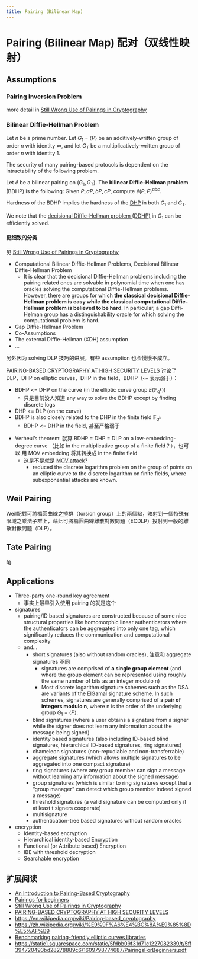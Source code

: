 ```yaml
---
title: Pairing (Bilinear Map)
---
```


# Pairing (Bilinear Map) 配对（双线性映射）

## Assumptions

### Pairing Inversion Problem
more detail in [Still Wrong Use of Pairings in Cryptography](https://eprint.iacr.org/2016/223.pdf)

### Bilinear Diffie-Hellman Problem
Let $n$ be a prime number. Let $G_1$ = $\langle P \rangle$ be an additively-written group of order $n$ with identity $\infty$, and let $G_T$ be a multiplicatively-written group of order $n$ with identity 1.

The security of many pairing-based protocols is dependent on the intractability
of the following problem.

Let $\hat{e}$ be a bilinear pairing on $(G_1, G_T)$. The **bilinear Diffie-Hellman problem** (BDHP) is the following: Given $P, aP, bP, cP$, compute $\hat{e}(P, P)^{abc}$.

Hardness of the BDHP implies the hardness of the [DHP](/technical/crypto/crypto-interview/#diffie-hellman-problem) in both $G_1$ and $G_T$.

We note that the [decisional Diffie-Hellman problem (DDHP)](/technical/crypto/crypto-interview/#diffie-hellman-problem) in $G_1$ can be efficiently solved. 

#### 更细致的分类
见 [Still Wrong Use of Pairings in Cryptography](https://eprint.iacr.org/2016/223.pdf)

+ Computational Bilinear Diffie-Hellman Problems, Decisional Bilinear Diffie-Hellman Problem
    * It is clear that the decisional Diffie-Hellman problems including the pairing related ones are solvable in polynomial time when one has oracles solving the computational Diffie-Hellman problems. However, there are groups for which **the classical decisional Diffie-Hellman problem is easy while the classical computational Diffie-Hellman problem is believed to be hard**. In particular, a gap Diffi-Helman group has a distinguishability oracle for which solving the computational problem is hard.
+ Gap Diffie-Hellman Problem
+ Co-Assumptions
+ The external Diffie-Hellman (XDH) assumption
+ ...

另外因为 solving DLP 技巧的进展，有些 assumption 也会慢慢不成立。

[PAIRING-BASED CRYPTOGRAPHY AT HIGH SECURITY LEVELS](https://eprint.iacr.org/2005/076.pdf) 讨论了 DLP、DHP on elliptic curves、DHP in the field、BDHP（`<=` 表示弱于）：
+ BDHP <= DHP on the curve (in the elliptic curve group $E(\mathbb{F}_{q^k})$)
    * 只是目前没人知道 any way to solve the BDHP except by finding discrete logs
+ DHP <= DLP (on the curve)
+ BDHP is also closely related to the DHP in the finite field $\mathbb{F}_{q^k}$
    * BDHP <= DHP in the field, 甚至严格弱于
* Verheul’s theorem: 就算 BDHP = DHP = DLP on a low-embedding-degree curve （比如 in the
multiplicative group of a finite field？），也可以 用 MOV embedding 将其转换成 in the finite field
    * 这是不是就是 [MOV attack](https://crypto.stanford.edu/pbc/notes/elliptic/movattack.html)?
        - reduced the discrete logarithm problem on the group of points on an elliptic curve to the discrete logarithm on finite fields, where subexponential attacks are known.


## Weil Pairing
Weil配對可將橢圓曲線之撓群（torsion group）上的兩個點，映射到一個特殊有限域之乘法子群上，藉此可將橢圓曲線離散對數問題（ECDLP）投射到一般的離散對數問題（DLP）。

## Tate Pairing
略

## Applications
+ Three-party one-round key agreement
    * 事实上最早引入使用 pairing 的就是这个
+ signatures
    + pairing/ID based signatures are constructed because of some nice structural properties like homomorphic linear authenticators where the authenticators can be aggregated into only one tag, which significantly reduces the communication and computational complexity
    + and...
        * short signatures (also without random oracles), 注意和 aggregate signatures 不同
            - signatures are comprised of **a single group element** (and where the group element can be represented using roughly the same number of bits as an integer modulo n)
            - Most discrete logarithm signature schemes such as the DSA are variants of the ElGamal signature scheme. In such schemes, signatures are generally comprised of **a pair of integers modulo n**, where n is the order of the underlying group $G_1$ = $\langle P \rangle$. 
        * blind signatures (where a user obtains a signature from a signer while the signer does not learn any information about the message being signed)
        * identity based signatures (also including ID-based blind signatures, hierarchical ID-based signatures, ring signatures)
        * chameleon signatures (non-repudiable and non-transferrable)
        * aggregate signatures (which allows multiple signatures to be aggregated into one compact signature)
        * ring signatures (where any group member can sign a message without learning any information about the signed message)
        * group signatures (which is similar to ring signatures except that a “group manager” can detect which group member indeed signed a message)
        * threshold signatures (a valid signature can be computed only if at least t signers cooperate)
        * multisignature
        * authentication-tree based signatures without random oracles
+ encryption
    + Identity-based encryption
    - Hierarchical identity-based Encryption
    - Functional (or Attribute based) Encryption
    - IBE with threshold decryption
    - Searchable encryption

## 扩展阅读
+ [An Introduction to Pairing-Based Cryptography](https://www.math.uwaterloo.ca/~ajmeneze/publications/pairings.pdf)
+ [Pairings for beginners](https://www.craigcostello.com.au/tutorials)
+ [Still Wrong Use of Pairings in Cryptography](https://eprint.iacr.org/2016/223.pdf)
+ [PAIRING-BASED CRYPTOGRAPHY AT HIGH SECURITY LEVELS](https://eprint.iacr.org/2005/076.pdf)
+ https://en.wikipedia.org/wiki/Pairing-based_cryptography
+ https://zh.wikipedia.org/wiki/%E9%9F%A6%E4%BC%8A%E9%85%8D%E5%AF%B9
+ [Benchmarking pairing-friendly elliptic curves libraries](https://hackmd.io/@zkteam/eccbench)
+ https://static1.squarespace.com/static/5fdbb09f31d71c1227082339/t/5ff394720493bd28278889c6/1609798774687/PairingsForBeginners.pdf